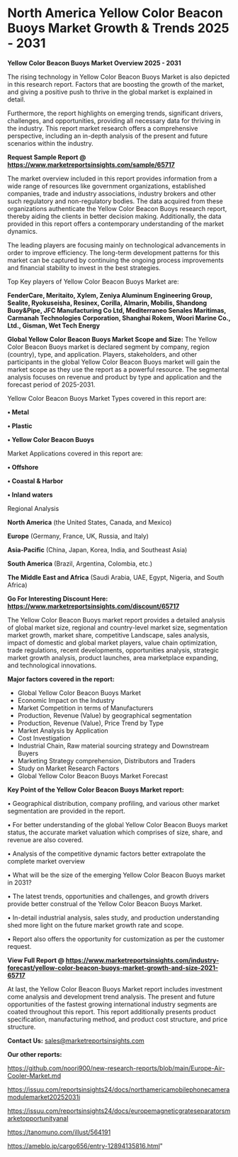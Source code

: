 # North America Yellow Color Beacon Buoys Market Growth & Trends 2025 - 2031

<Strong> Yellow Color Beacon Buoys Market Overview 2025 - 2031</strong>

The rising technology in Yellow Color Beacon Buoys Market is also depicted in this research report. Factors that are boosting the growth of the market, and giving a positive push to thrive in the global market is explained in detail.

Furthermore, the report highlights on emerging trends, significant drivers, challenges, and opportunities, providing all necessary data for thriving in the industry. This report market research offers a comprehensive perspective, including an in-depth analysis of the present and future scenarios within the industry.

<strong>Request Sample Report @ <a href=https://www.marketreportsinsights.com/sample/65717>https://www.marketreportsinsights.com/sample/65717</a></strong>

The market overview included in this report provides information from a wide range of resources like government organizations, established companies, trade and industry associations, industry brokers and other such regulatory and non-regulatory bodies. The data acquired from these organizations authenticate the Yellow Color Beacon Buoys research report, thereby aiding the clients in better decision making. Additionally, the data provided in this report offers a contemporary understanding of the market dynamics.

The leading players are focusing mainly on technological advancements in order to improve efficiency. The long-term development patterns for this market can be captured by continuing the ongoing process improvements and financial stability to invest in the best strategies.

Top Key players of Yellow Color Beacon Buoys Market are:

<strong>FenderCare, Meritaito, Xylem, Zeniya Aluminum Engineering Group, Sealite, Ryokuseisha, Resinex, Corilla, Almarin, Mobilis, Shandong Buoy&Pipe, JFC Manufacturing Co Ltd, Mediterraneo Senales Maritimas, Carmanah Technologies Corporation, Shanghai Rokem, Woori Marine Co., Ltd., Gisman, Wet Tech Energy</strong>

<strong><b>Global Yellow Color Beacon Buoys Market Scope and Size:</b></strong>
The Yellow Color Beacon Buoys market is declared segment by company, region (country), type, and application. Players, stakeholders, and other participants in the global Yellow Color Beacon Buoys market will gain the market scope as they use the report as a powerful resource. The segmental analysis focuses on revenue and product by type and application and the forecast period of 2025-2031.

Yellow Color Beacon Buoys Market Types covered in this report are:

<strong>• Metal

• Plastic

• Yellow Color Beacon Buoys</strong>

Market Applications covered in this report are:

<strong>• Offshore

• Coastal & Harbor

• Inland waters</strong> 

Regional Analysis

<strong>North America</strong> (the United States, Canada, and Mexico)

<strong>Europe</strong> (Germany, France, UK, Russia, and Italy)

<strong>Asia-Pacific</strong> (China, Japan, Korea, India, and Southeast Asia)

<strong>South America</strong> (Brazil, Argentina, Colombia, etc.)

<strong>The Middle East and Africa</strong> (Saudi Arabia, UAE, Egypt, Nigeria, and South Africa)

<strong>Go For Interesting Discount Here: <a href=https://www.marketreportsinsights.com/discount/65717>https://www.marketreportsinsights.com/discount/65717</a></strong>

The Yellow Color Beacon Buoys market report provides a detailed analysis of global market size, regional and country-level market size, segmentation market growth, market share, competitive Landscape, sales analysis, impact of domestic and global market players, value chain optimization, trade regulations, recent developments, opportunities analysis, strategic market growth analysis, product launches, area marketplace expanding, and technological innovations.

<strong><b>Major factors covered in the report:</b></strong>
<ul>
  <li>Global Yellow Color Beacon Buoys Market </li>
  <li>Economic Impact on the Industry</li>
  <li>Market Competition in terms of Manufacturers</li>
  <li>Production, Revenue (Value) by geographical segmentation</li>
  <li>Production, Revenue (Value), Price Trend by Type</li>
  <li>Market Analysis by Application</li>
  <li>Cost Investigation</li>
  <li>Industrial Chain, Raw material sourcing strategy and Downstream Buyers</li>
  <li>Marketing Strategy comprehension, Distributors and Traders</li>
  <li>Study on Market Research Factors</li>
  <li>Global Yellow Color Beacon Buoys Market Forecast</li>
</ul>

<strong><b>Key Point of the Yellow Color Beacon Buoys Market report:</b></strong>

• Geographical distribution, company profiling, and various other market segmentation are provided in the report.

• For better understanding of the global Yellow Color Beacon Buoys market status, the accurate market valuation which comprises of size, share, and revenue are also covered.

• Analysis of the competitive dynamic factors better extrapolate the complete market overview

• What will be the size of the emerging Yellow Color Beacon Buoys market in 2031?

• The latest trends, opportunities and challenges, and growth drivers provide better construal of the Yellow Color Beacon Buoys Market.

• In-detail industrial analysis, sales study, and production understanding shed more light on the future market growth rate and scope.

• Report also offers the opportunity for customization as per the customer request.

<strong><b>View Full Report @ <a href=https://www.marketreportsinsights.com/industry-forecast/yellow-color-beacon-buoys-market-growth-and-size-2021-65717>https://www.marketreportsinsights.com/industry-forecast/yellow-color-beacon-buoys-market-growth-and-size-2021-65717</a></b></strong>


At last, the Yellow Color Beacon Buoys Market report includes investment come analysis and development trend analysis. The present and future opportunities of the fastest growing international industry segments are coated throughout this report. This report additionally presents product specification, manufacturing method, and product cost structure, and price structure.

<strong>Contact Us:</strong>
sales@marketreportsinsights.com

<strong>Our other reports:</strong>

<a href=https://github.com/noori900/new-research-reports/blob/main/Europe-Air-Cooler-Market.md>https://github.com/noori900/new-research-reports/blob/main/Europe-Air-Cooler-Market.md</a>

<a href=https://issuu.com/reportsinsights24/docs/northamericamobilephonecameramodulemarket20252031i>https://issuu.com/reportsinsights24/docs/northamericamobilephonecameramodulemarket20252031i</a>

<a href=https://issuu.com/reportsinsights24/docs/europemagneticgrateseparatorsmarketopportunityanal>https://issuu.com/reportsinsights24/docs/europemagneticgrateseparatorsmarketopportunityanal</a>

<a href=https://tanomuno.com/illust/564191>https://tanomuno.com/illust/564191</a>

<a href=https://ameblo.jp/cargo656/entry-12894135816.html>https://ameblo.jp/cargo656/entry-12894135816.html</a>"
